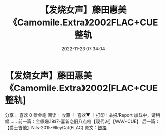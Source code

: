 ﻿---
title: 【发烧女声】藤田惠美《Camomile.Extra》2002FLAC+CUE整轨
date: 2022-11-23 07:34:04
categories: 外语音乐
tags: 外语音乐
---
# 【发烧女声】藤田惠美《Camomile.Extra》2002[FLAC+CUE整轨]

分享：
喜欢
0
赠金笔
阅读┊
收藏
┊
喜欢▼
┊打印┊举报/Report
加载中，请稍候......
前一篇：金佩姗.1997-喜新恋旧八点档【现代派】【WAV+CUE】
后一篇：【爵士吉他】Nils-2015-AlleyCat(FLAC)
原文：[链接](https://blog.sina.com.cn/s/blog_1647c7e76010310dk.html)